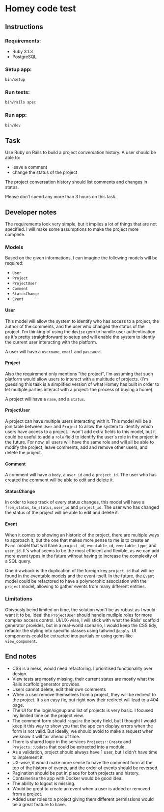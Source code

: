 # Homey code test

## Instructions

### Requirements:

- Ruby 3.1.3
- PostgreSQL

### Setup app:

```bash
bin/setup
```

### Run tests:

```bash
bin/rails spec
```

### Run app:

```bash
bin/dev
```

## Task

Use Ruby on Rails to build a project conversation history. A user should be able to:

- leave a comment
- change the status of the project

The project conversation history should list comments and changes in status.

Please don’t spend any more than 3 hours on this task.

## Developer notes

The requirements look very simple, but it implies a lot of things that are not specified. I will make some assumptions to make the project more complete.

### Models

Based on the given informations, I can imagine the following models will be required:

- `User`
- `Project`
- `ProjectUser`
- `Comment`
- `StatusChange`
- `Event`

#### User

This model will allow the system to identify who has access to a project, the author of the comments, and the user who changed the status of the project.
I'm thinking of using the `devise` gem to handle user authentication as it's pretty straightforward to setup and will enable the system to identiy the current user interacting with the platform.

A user will have a `username`, `email` and `password`.

#### Project

Also the requirement only mentions "the project", I'm assuming that such platform would allow users to interact with a multitude of projects. (I'm guessing this task is a simplified version of what Homey has built in order to let multiple parties interact with a project: the process of buying a home).

A project will have a `name`, and a `status`.

#### ProjectUser

A project can have multiple users interacting with it. This model will be a join table between `User` and `Project` to allow the system to identify which users have access to a project.
I won't add extra fields to this model, but it could be useful to add a `role` field to identify the user's role in the project in the future. For now, all users will have the same role and will all be able to modify the project, leave comments, add and remove other users, and delete the project.

#### Comment

A comment will have a `body`, a `user_id` and a `project_id`. The user who has created the comment will be able to edit and delete it.

#### StatusChange

In order to keep track of every status changes, this model will have a `from_status`, `to_status`, `user_id` and `project_id`. The user who has changed the status of the project will be able to edit and delete it.

#### Event

When it comes to showing an historic of the project, there are multiple ways to approach it, but the one that makes more sense to me is to create an `Event` model that will have a `project_id`, `eventable_id`, `eventable_type`, and `user_id`. It's what seems to be the most efficient and flexible, as we can add more event types in the future without having to increase the complexity of a SQL query.

One drawback is the duplication of the foreign key `project_id` that will be found in the eventable models and the event itself. In the future, the `Event` model could be refactored to have a polymorphic association with the `project` model, allowing to gather events from many different entities.

### Limitations

Obivously beind limited on time, the solution won't be as robust as I would want it to be. Ideal the `ProjectUser` should handle mutliple roles for more complex access control. UI/UX-wise, I will stick with what the Rails' scaffold generator provides, but in a real-world scenario, I would keep the CSS tidy, refactor the styling into specific classes using tailwind `@apply`. UI components could be extracted into partials or using gems like `view_component`.

## End notes

- CSS is a mess, would need refactoring. I prioritised functionality over design.
- View tests are mostly missing, their current states are mostly what the Rails scaffold generator provides.
- Users cannot delete, edit their own comments
- When a user remove themselves from a project, they will be redirect to the project. It's an easy fix, but right now their redirect will lead to a 404 page.
- The UI for the login/signup and list of projects is very basic. I focused my limited time on the project view.
- The comment form should `require` the body field, but I thought I would keep it this way to show you that the app can display errors when the form is not valid. But ideally, we should avoid to make a request when we know it will fair ahead of time.
- There is shared logic in the services `Projects::Create` and `Projects::Update` that could be extracted into a module.
- As a validation, project should always have 1 user, but I didn't have time to implement it.
- UX-wise, it would make more sense to have the comment form at the top of the history of events, and the order of events should be reversed.
- Pagination should be put in place for both projects and history.
- Containerise the app with Docker would be good idea.
- The ability to logout is missing.
- Would be great to create an event when a user is added or removed from a project.
- Added user roles to a project giving them different permissions would be a great feature to have.

